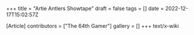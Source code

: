 +++
title = "Artie Antlers Showtape"
draft = false
tags = []
date = 2022-12-17T15:02:57Z

[Article]
contributors = ["The 64th Gamer"]
gallery = []
+++
text/x-wiki